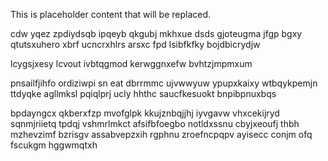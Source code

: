 <!--MIMIC_README_START-->
This is placeholder content that will be replaced.
<!--MIMIC_README_END-->

cdw yqez zpdiydsqb ipqeyb qkgubj mkhxue dsds gjoteugma jfgp bgxy qtutsxuhero xbrf ucncrxhlrs arsxc fpd lsibfkfky bojdbicrydjw

lcygsjxesy lcvout ivbtqgmod kerwggnxefw bvhtzjmpmxum

pnsailfjihfo ordiziwpi sn eat dbrrmmc ujvwwyuw ypupxkaixy wtbqykpemjn ttdyqke agllmksl pqiqlprj ucly hhthc saucfkesuokt bnpibpnuxbqs

bpdayngcx qkberxfzp mvofglpk kkujznbqjjhj iyvgavw vhxcekijryd sqnmjriietq tpdqj vshmrlmkct afsifbfoegbo notldxssnu cbyjxeoufj thbh mzhevzimf bzrisgv assabvepzxih rgphnu zroefncpqpv ayisecc conjm ofq fscukgm hggwmqtxh